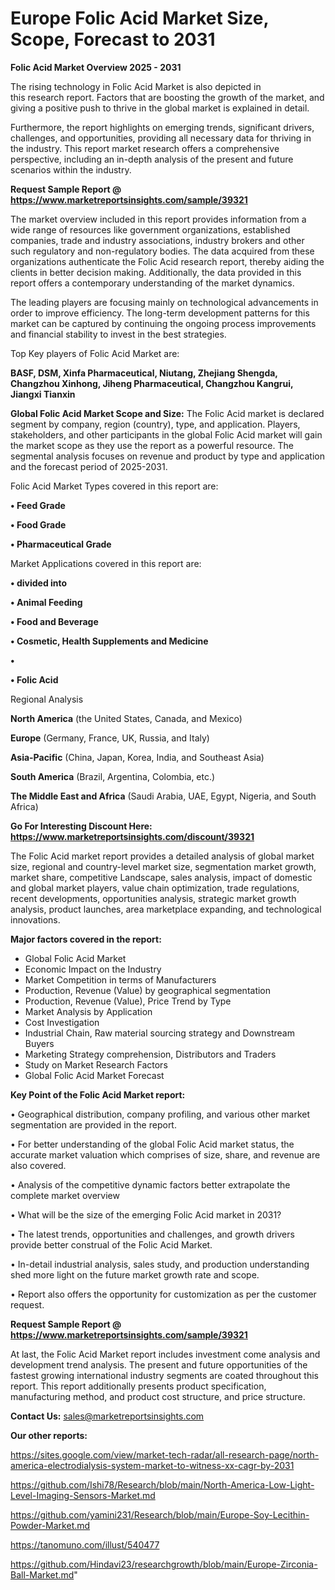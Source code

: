 # Europe Folic Acid Market Size, Scope, Forecast to 2031

<Strong> Folic Acid Market Overview 2025 - 2031</strong>

The rising technology in Folic Acid Market is also depicted in this research report. Factors that are boosting the growth of the market, and giving a positive push to thrive in the global market is explained in detail.

Furthermore, the report highlights on emerging trends, significant drivers, challenges, and opportunities, providing all necessary data for thriving in the industry. This report market research offers a comprehensive perspective, including an in-depth analysis of the present and future scenarios within the industry.

<strong>Request Sample Report @ <a href=https://www.marketreportsinsights.com/sample/39321>https://www.marketreportsinsights.com/sample/39321</a></strong>

The market overview included in this report provides information from a wide range of resources like government organizations, established companies, trade and industry associations, industry brokers and other such regulatory and non-regulatory bodies. The data acquired from these organizations authenticate the Folic Acid research report, thereby aiding the clients in better decision making. Additionally, the data provided in this report offers a contemporary understanding of the market dynamics.

The leading players are focusing mainly on technological advancements in order to improve efficiency. The long-term development patterns for this market can be captured by continuing the ongoing process improvements and financial stability to invest in the best strategies.

Top Key players of Folic Acid Market are:

<strong>BASF, DSM, Xinfa Pharmaceutical, Niutang, Zhejiang Shengda, Changzhou Xinhong, Jiheng Pharmaceutical, Changzhou Kangrui, Jiangxi Tianxin</strong>

<strong><b>Global Folic Acid Market Scope and Size:</b></strong>
The Folic Acid market is declared segment by company, region (country), type, and application. Players, stakeholders, and other participants in the global Folic Acid market will gain the market scope as they use the report as a powerful resource. The segmental analysis focuses on revenue and product by type and application and the forecast period of 2025-2031.

Folic Acid Market Types covered in this report are:

<strong>•  Feed Grade

•  Food Grade

•  Pharmaceutical Grade</strong>

Market Applications covered in this report are:

<strong>•  divided into

•  Animal Feeding

•  Food and Beverage

•  Cosmetic, Health Supplements and Medicine

•  

•  Folic Acid</strong> 

Regional Analysis

<strong>North America</strong> (the United States, Canada, and Mexico)

<strong>Europe</strong> (Germany, France, UK, Russia, and Italy)

<strong>Asia-Pacific</strong> (China, Japan, Korea, India, and Southeast Asia)

<strong>South America</strong> (Brazil, Argentina, Colombia, etc.)

<strong>The Middle East and Africa</strong> (Saudi Arabia, UAE, Egypt, Nigeria, and South Africa)

<strong>Go For Interesting Discount Here: <a href=https://www.marketreportsinsights.com/discount/39321>https://www.marketreportsinsights.com/discount/39321</a></strong>

The Folic Acid market report provides a detailed analysis of global market size, regional and country-level market size, segmentation market growth, market share, competitive Landscape, sales analysis, impact of domestic and global market players, value chain optimization, trade regulations, recent developments, opportunities analysis, strategic market growth analysis, product launches, area marketplace expanding, and technological innovations.

<strong><b>Major factors covered in the report:</b></strong>
<ul>
  <li>Global Folic Acid Market </li>
  <li>Economic Impact on the Industry</li>
  <li>Market Competition in terms of Manufacturers</li>
  <li>Production, Revenue (Value) by geographical segmentation</li>
  <li>Production, Revenue (Value), Price Trend by Type</li>
  <li>Market Analysis by Application</li>
  <li>Cost Investigation</li>
  <li>Industrial Chain, Raw material sourcing strategy and Downstream Buyers</li>
  <li>Marketing Strategy comprehension, Distributors and Traders</li>
  <li>Study on Market Research Factors</li>
  <li>Global Folic Acid Market Forecast</li>
</ul>

<strong><b>Key Point of the Folic Acid Market report:</b></strong>

• Geographical distribution, company profiling, and various other market segmentation are provided in the report.

• For better understanding of the global Folic Acid market status, the accurate market valuation which comprises of size, share, and revenue are also covered.

• Analysis of the competitive dynamic factors better extrapolate the complete market overview

• What will be the size of the emerging Folic Acid market in 2031?

• The latest trends, opportunities and challenges, and growth drivers provide better construal of the Folic Acid Market.

• In-detail industrial analysis, sales study, and production understanding shed more light on the future market growth rate and scope.

• Report also offers the opportunity for customization as per the customer request.

<strong>Request Sample Report @ <a href=https://www.marketreportsinsights.com/sample/39321>https://www.marketreportsinsights.com/sample/39321</a></strong>

At last, the Folic Acid Market report includes investment come analysis and development trend analysis. The present and future opportunities of the fastest growing international industry segments are coated throughout this report. This report additionally presents product specification, manufacturing method, and product cost structure, and price structure.

<strong>Contact Us:</strong>
sales@marketreportsinsights.com

<strong>Our other reports:</strong>

<a href=https://sites.google.com/view/market-tech-radar/all-research-page/north-america-electrodialysis-system-market-to-witness-xx-cagr-by-2031>https://sites.google.com/view/market-tech-radar/all-research-page/north-america-electrodialysis-system-market-to-witness-xx-cagr-by-2031</a>

<a href=https://github.com/Ishi78/Research/blob/main/North-America-Low-Light-Level-Imaging-Sensors-Market.md>https://github.com/Ishi78/Research/blob/main/North-America-Low-Light-Level-Imaging-Sensors-Market.md</a>

<a href=https://github.com/yamini231/Research/blob/main/Europe-Soy-Lecithin-Powder-Market.md>https://github.com/yamini231/Research/blob/main/Europe-Soy-Lecithin-Powder-Market.md</a>

<a href=https://tanomuno.com/illust/540477>https://tanomuno.com/illust/540477</a>

<a href=https://github.com/Hindavi23/researchgrowth/blob/main/Europe-Zirconia-Ball-Market.md>https://github.com/Hindavi23/researchgrowth/blob/main/Europe-Zirconia-Ball-Market.md</a>"
